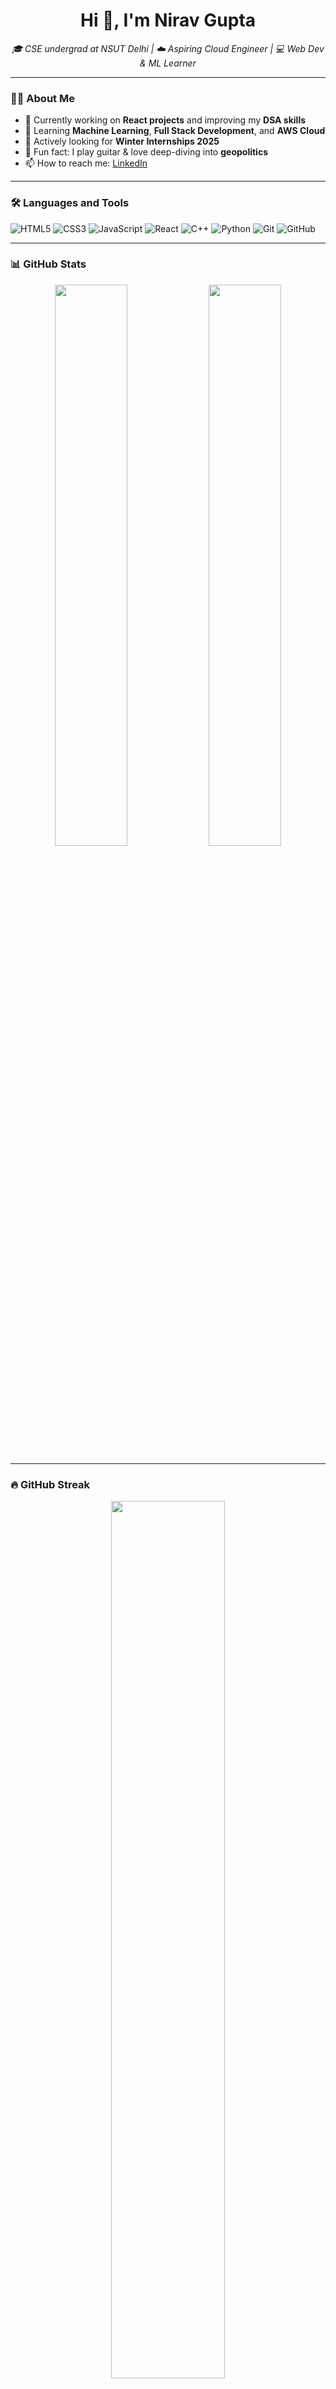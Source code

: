 <h1 align="center">Hi 👋, I'm Nirav Gupta</h1>
<p align="center">
  <em>🎓 CSE undergrad at NSUT Delhi | ☁️ Aspiring Cloud Engineer | 💻 Web Dev & ML Learner</em>
</p>

---

### 👨‍💻 About Me

- 🔭 Currently working on **React projects** and improving my **DSA skills**
- 🌱 Learning **Machine Learning**, **Full Stack Development**, and **AWS Cloud**
- 🤝 Actively looking for **Winter Internships 2025**
- 🎸 Fun fact: I play guitar & love deep-diving into **geopolitics**
- 📫 How to reach me: [LinkedIn](https://www.linkedin.com/in/nirav-gupta-6b0b471b2/)

---

### 🛠️ Languages and Tools

![HTML5](https://img.shields.io/badge/-HTML5-E34F26?logo=html5&logoColor=white&style=flat)
![CSS3](https://img.shields.io/badge/-CSS3-1572B6?logo=css3&logoColor=white&style=flat)
![JavaScript](https://img.shields.io/badge/-JavaScript-F7DF1E?logo=javascript&logoColor=black&style=flat)
![React](https://img.shields.io/badge/-React-61DAFB?logo=react&logoColor=black&style=flat)
![C++](https://img.shields.io/badge/-C++-00599C?logo=c%2B%2B&logoColor=white&style=flat)
![Python](https://img.shields.io/badge/-Python-3776AB?logo=python&logoColor=white&style=flat)
![Git](https://img.shields.io/badge/-Git-F05032?logo=git&logoColor=white&style=flat)
![GitHub](https://img.shields.io/badge/-GitHub-181717?logo=github&logoColor=white&style=flat)

---

### 📊 GitHub Stats

<p align="center">
  <img src="https://github-readme-stats.vercel.app/api?username=niravgupta&show_icons=true&theme=tokyonight" width="48%" />
  <img src="https://github-readme-stats.vercel.app/api/top-langs/?username=niravgupta&layout=compact&theme=tokyonight" width="48%" />
</p>

---

### 🔥 GitHub Streak

<p align="center">
  <img src="https://github-readme-streak-stats.herokuapp.com/?user=niravgupta&theme=tokyonight" width="60%" />
</p>

---

### 💡 DSA Practice

- 📘 Solving problems on **[LeetCode](https://leetcode.com/u/Nirav1/)** regularly  
- 🧠 Currently focusing on **DP, Graphs, and Trees**

---

### ✨ Recent Projects

- 🛍️ **E-commerce React App**
- 📋 **Notes App with Local Storage**
- 🤖 **ML: Student Performance Predictor**
- 💻 **Portfolio Website** (Work in Progress)

> ✨ *More coming soon…*

---

### 📌 Let's Connect

[![LinkedIn](https://img.shields.io/badge/-LinkedIn-0A66C2?logo=linkedin&logoColor=white)](https://www.linkedin.com/in/nirav-gupta-6b0b471b2/)
[![LeetCode](https://img.shields.io/badge/-LeetCode-FFA116?logo=leetcode&logoColor=black)](https://leetcode.com/u/Nirav1/)
[![Gmail](https://img.shields.io/badge/-niravgupta@example.com-EA4335?logo=gmail&logoColor=white)](mailto:niravgupta@example.com)

---

> 🧠 *"Keep coding. Stay curious."*

